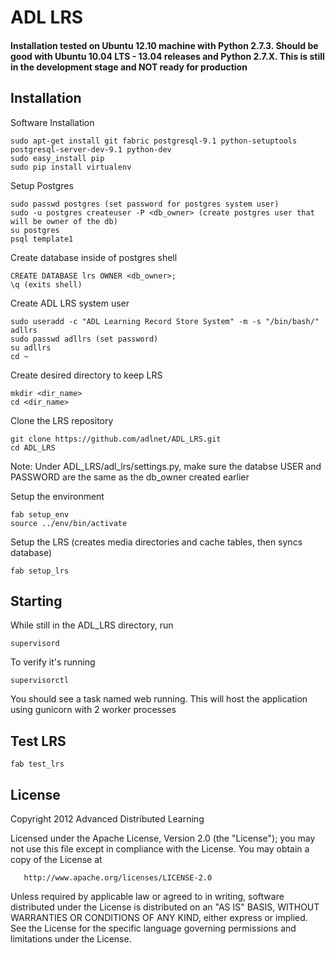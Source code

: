 # ADL LRS 

#### Installation tested on Ubuntu 12.10 machine with Python 2.7.3. Should be good with Ubuntu 10.04 LTS - 13.04 releases and Python 2.7.X. This is still in the development stage and NOT ready for production

## Installation

Software Installation

    sudo apt-get install git fabric postgresql-9.1 python-setuptools postgresql-server-dev-9.1 python-dev
    sudo easy_install pip
    sudo pip install virtualenv

Setup Postgres

    sudo passwd postgres (set password for postgres system user)
    sudo -u postgres createuser -P <db_owner> (create postgres user that will be owner of the db)
    su postgres
    psql template1
    
Create database inside of postgres shell

    CREATE DATABASE lrs OWNER <db_owner>;
    \q (exits shell)
    
Create ADL LRS system user

    sudo useradd -c "ADL Learning Record Store System" -m -s "/bin/bash/" adllrs
    sudo passwd adllrs (set password)
    su adllrs
    cd ~
    
Create desired directory to keep LRS

    mkdir <dir_name>
    cd <dir_name>
    
Clone the LRS repository

    git clone https://github.com/adlnet/ADL_LRS.git
    cd ADL_LRS
    
Note: Under ADL_LRS/adl_lrs/settings.py, make sure the databse USER and PASSWORD are the same as the db_owner created earlier

Setup the environment

    fab setup_env
    source ../env/bin/activate 
    
Setup the LRS (creates media directories and cache tables, then syncs database)

    fab setup_lrs

## Starting
While still in the ADL_LRS directory, run

    supervisord

To verify it's running

    supervisorctl

You should see a task named web running. This will host the application using gunicorn with 2 worker processes

## Test LRS
    
    fab test_lrs

## License
   Copyright 2012 Advanced Distributed Learning

   Licensed under the Apache License, Version 2.0 (the "License");
   you may not use this file except in compliance with the License.
   You may obtain a copy of the License at

       http://www.apache.org/licenses/LICENSE-2.0

   Unless required by applicable law or agreed to in writing, software
   distributed under the License is distributed on an "AS IS" BASIS,
   WITHOUT WARRANTIES OR CONDITIONS OF ANY KIND, either express or implied.
   See the License for the specific language governing permissions and
   limitations under the License.

